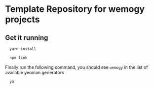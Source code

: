 # Template Repository for wemogy projects

## Get it running

```bash
  yarn install
```

```bash
  npm link
```

Finally run the following command, you should see `wemogy` in the list of available yeoman generators

```bash
  yo
```
